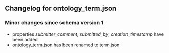 ## Changelog for ontology_term.json

### Minor changes since schema version 1

* properties *submitter_comment*, *submitted_by*, *creation_timestamp* have been added
* ontology_term.json has been renamed to term.json
